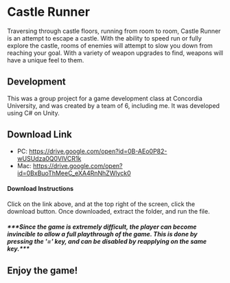 # Castle Runner

Traversing through castle floors, running from room to room, Castle Runner is an attempt to escape a castle. With the ability to speed run or fully explore the castle, rooms of enemies will attempt to slow you down from reaching your goal. With a variety of weapon upgrades to find, weapons will have a unique feel to them.

## Development
This was a group project for a game development class at Concordia University, and was created by a team of 6, including me. It was developed using C# on Unity.

## Download Link
- PC: https://drive.google.com/open?id=0B-AEo0P82-wUSUdza0Q0VlVCR1k
- Mac: https://drive.google.com/open?id=0BxBuoThMeeC_eXA4RnNhZWlyck0

#### Download Instructions
Click on the link above, and at the top right of the screen, click the download button. Once downloaded, extract the folder, and run the file.

##### \*\*\*Since the game is extremely difficult, the player can become invincible to allow a full playthrough of the game. This is done by pressing the '=' key, and can be disabled by reapplying on the same key.***

## Enjoy the game!
